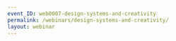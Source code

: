 ```yaml
---
event_ID: web0007-design-systems-and-creativity
permalink: /webinars/design-systems-and-creativity/
layout: webinar
---
```

